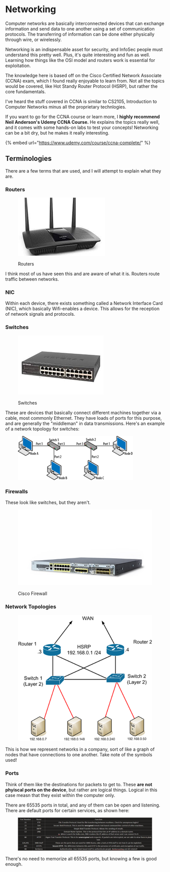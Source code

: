 # Networking

Computer networks are basically interconnected devices that can exchange information and send data to one another using a set of communication protocols. The transferring of information can be done either physically through wire, or wirelessly.&#x20;

Networking is an indispensable asset for security, and InfoSec people must understand this pretty well. Plus, it's quite interesting and fun as well. Learning how things like the OSI model and routers work is essential for exploitation.&#x20;

The knowledge here is based off on the Cisco Certified Network Associate (CCNA) exam, which I found really enjoyable to learn from. Not all the topics would be covered, like Hot Standy Router Protocol (HSRP), but rather the core fundamentals.

I've heard the stuff covered in CCNA is similar to CS2105, Introduction to Computer Networks minus all the proprietary technlogies.&#x20;

If you want to go for the CCNA course or learn more, I **highly recommend Neil Anderson's Udemy CCNA Course.** He explains the topics really well, and it comes with some hands-on labs to test your concepts! Networking can be a bit dry, but he makes it really interesting.

{% embed url="https://www.udemy.com/course/ccna-complete/" %}

## Terminologies

There are a few terms that are used, and I will attempt to explain what they are.&#x20;

### Routers

<figure><img src="../.gitbook/assets/image (2759).png" alt=""><figcaption><p>Routers</p></figcaption></figure>

I think most of us have seen this and are aware of what it is. Routers route traffic between networks.&#x20;

### NIC

Within each device, there exists something called a Network Interface Card (NIC), which basically Wifi-enables a device. This allows for the reception of network signals and protocols.

### Switches

<figure><img src="../.gitbook/assets/image (2182).png" alt=""><figcaption><p>Switches</p></figcaption></figure>

These are devices that basically connect different machines together via a cable, most commonly Ethernet. They have loads of ports for this purpose, and are generally the "middleman" in data transmissions. Here's an example of a network topology for switches:

<figure><img src="../.gitbook/assets/image (3367).png" alt=""><figcaption></figcaption></figure>

### Firewalls

These look like switches, but they aren't.

<figure><img src="../.gitbook/assets/image (3719).png" alt=""><figcaption><p>Cisco Firewall</p></figcaption></figure>

### Network Topologies

<figure><img src="../.gitbook/assets/image (3728).png" alt=""><figcaption></figcaption></figure>

This is how we represent networks in a company, sort of like a graph of nodes that have connections to one another. Take note of the symbols used!

### Ports

Think of them like the destinations for packets to get to. These **are not phyiscal ports on the device**, but rather are logical things. Logical in this case measn that they exist within the computer only.

There are 65535 ports in total, and any of them can be open and listening. There are default ports for certain services, as shown here:

<figure><img src="../.gitbook/assets/image (2499).png" alt=""><figcaption></figcaption></figure>

There's no need to memorize all 65535 ports, but knowing a few is good enough.

